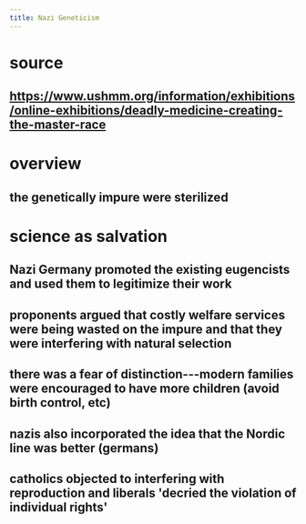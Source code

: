 ```yaml
---
title: Nazi Geneticism
---
```


# source

## <https://www.ushmm.org/information/exhibitions/online-exhibitions/deadly-medicine-creating-the-master-race>

# overview

## the genetically impure were sterilized

# science as salvation

## Nazi Germany promoted the existing eugencists and used them to legitimize their work

## proponents argued that costly welfare services were being wasted on the impure and that they were interfering with natural selection

## there was a fear of distinction---modern families were encouraged to have more children (avoid birth control, etc)

## nazis also incorporated the idea that the Nordic line was better (germans)

## catholics objected to interfering with reproduction and liberals \'decried the violation of individual rights\'
